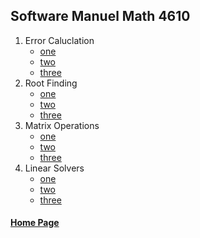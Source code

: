 ## Software Manuel Math 4610


1. Error Caluclation
    * [one](https://gbmitchell.github.io/math4610/softwareManuel/errorCalculation/one/problem)
    * [two](https://gbmitchell.github.io/math4610/softwareManuel/errorCalculation/two/problem)
    * [three](https://gbmitchell.github.io/math4610/softwareManuel/errorCalculation/three/problem)  
2. Root Finding
    * [one](https://gbmitchell.github.io/math4610/softwareManuel/rootFinding/one/problem)
    * [two](https://gbmitchell.github.io/math4610/softwareManuel/rootFinding/two/problem)
    * [three](https://gbmitchell.github.io/math4610/softwareManuel/rootFinding/three/problem)  
3. Matrix Operations
    * [one](https://gbmitchell.github.io/math4610/softwareManuel/matrixOperations/one/problem)
    * [two](https://gbmitchell.github.io/math4610/softwareManuel/matrixOperations/two/problem)
    * [three](https://gbmitchell.github.io/math4610/softwareManuel/matrixOperations/three/problem)  
4. Linear Solvers
    * [one](https://gbmitchell.github.io/math4610/softwareManuel/linearSolvers/one/problem)
    * [two](https://gbmitchell.github.io/math4610/softwareManuel/linearSolvers/two/problem)
    * [three](https://gbmitchell.github.io/math4610/softwareManuel/linearSolvers/three/problem)
  
  
#### [Home Page](https://gbmitchell.github.io/)
